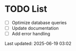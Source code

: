 # TODO List

- [ ] Optimize database queries
- [ ] Update documentation
- [ ] Add error handling

Last updated: 2025-06-19 03:02
